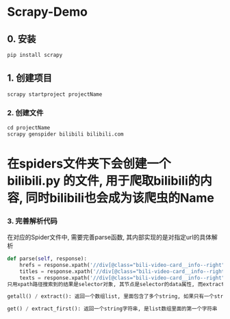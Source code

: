 # Scrapy-Demo

## 0. 安装
```python
pip install scrapy
```

## 1. 创建项目
```python
scrapy startproject projectName
```

### 2. 创建文件
```python
cd projectName
scrapy genspider bilibili bilibili.com        
```

# 在spiders文件夹下会创建一个 bilibili.py 的文件, 用于爬取bilibili的内容, 同时bilibili也会成为该爬虫的Name
### 3. 完善解析代码
在对应的Spider文件中, 需要完善parse函数, 其内部实现的是对指定url的具体解析
```python
def parse(self, response):
    hrefs = response.xpath('//div[@class="bili-video-card__info--right"]/a/@href').extract()                                                    # 获取指定节点的属性内容 
    titles = response.xpath('//div[@class="bili-video-card__info--right"]//h3/@title').extract()                                                # 获取指定节点的属性内容
    texts = response.xpath('//div[@class="bili-video-card__info--right"]//a[@class="bili-video-card__info--owner"]/span/text()').extract()      # 获取指定节点的文本内容
只用xpath路径搜索到的结果是selector对象, 其节点是selector的data属性, 而extract和extract_first就是抽取data属性, get()和extract_fitst()效果相同, getall()和extract()效果相同

getall() / extract(): 返回一个数组list, 里面包含了多个string, 如果只有一个string, 则返回['ABC']这样的形式   

get() / extract_first(): 返回一个string字符串, 是list数组里面的第一个字符串
```
